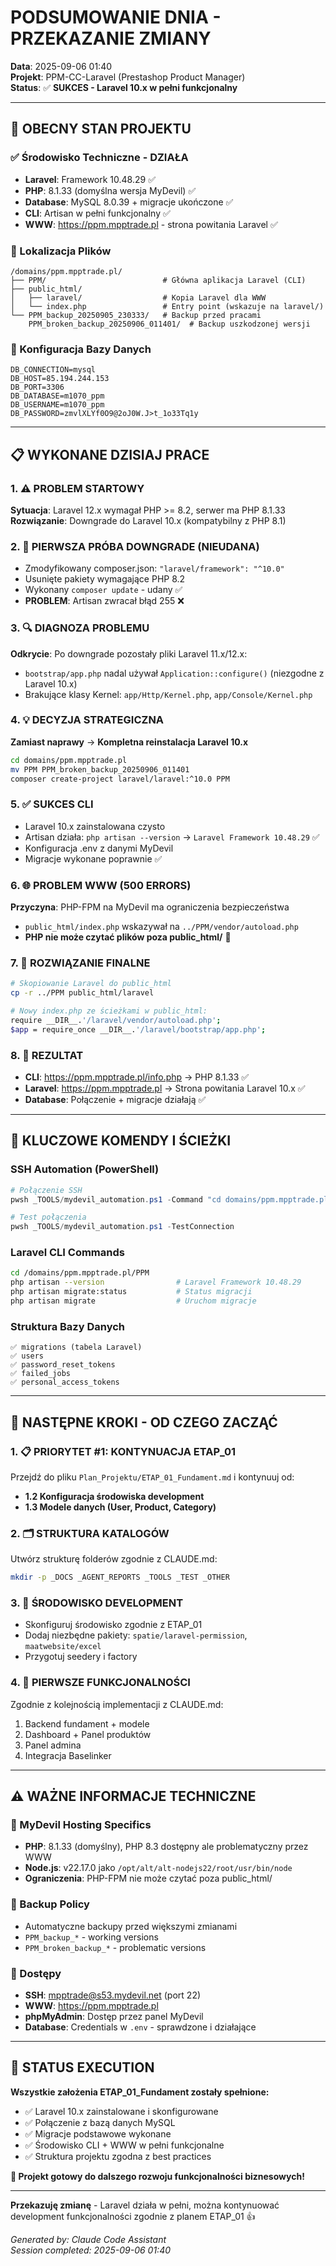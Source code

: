 # PODSUMOWANIE DNIA - PRZEKAZANIE ZMIANY 
**Data**: 2025-09-06 01:40  
**Projekt**: PPM-CC-Laravel (Prestashop Product Manager)  
**Status**: ✅ **SUKCES - Laravel 10.x w pełni funkcjonalny**

---

## 🎯 OBECNY STAN PROJEKTU

### ✅ Środowisko Techniczne - DZIAŁA
- **Laravel**: Framework 10.48.29 ✅
- **PHP**: 8.1.33 (domyślna wersja MyDevil) ✅
- **Database**: MySQL 8.0.39 + migracje ukończone ✅
- **CLI**: Artisan w pełni funkcjonalny ✅
- **WWW**: https://ppm.mpptrade.pl - strona powitania Laravel ✅

### 📍 Lokalizacja Plików
```
/domains/ppm.mpptrade.pl/
├── PPM/                          # Główna aplikacja Laravel (CLI)
├── public_html/
│   ├── laravel/                  # Kopia Laravel dla WWW
│   └── index.php                 # Entry point (wskazuje na laravel/)
└── PPM_backup_20250905_230333/   # Backup przed pracami
    PPM_broken_backup_20250906_011401/  # Backup uszkodzonej wersji
```

### 🔧 Konfiguracja Bazy Danych
```env
DB_CONNECTION=mysql
DB_HOST=85.194.244.153
DB_PORT=3306
DB_DATABASE=m1070_ppm
DB_USERNAME=m1070_ppm
DB_PASSWORD=zmvlXLYf0O9@2oJ0W.J>t_1o33Tq1y
```

---

## 📋 WYKONANE DZISIAJ PRACE

### 1. ⚠️ PROBLEM STARTOWY
**Sytuacja**: Laravel 12.x wymagał PHP >= 8.2, serwer ma PHP 8.1.33  
**Rozwiązanie**: Downgrade do Laravel 10.x (kompatybilny z PHP 8.1)

### 2. 🔄 PIERWSZA PRÓBA DOWNGRADE (NIEUDANA)
- Zmodyfikowany composer.json: `"laravel/framework": "^10.0"`
- Usunięte pakiety wymagające PHP 8.2
- Wykonany `composer update` - udany ✅
- **PROBLEM**: Artisan zwracał błąd 255 ❌

### 3. 🔍 DIAGNOZA PROBLEMU
**Odkrycie**: Po downgrade pozostały pliki Laravel 11.x/12.x:
- `bootstrap/app.php` nadal używał `Application::configure()` (niezgodne z Laravel 10.x)
- Brakujące klasy Kernel: `app/Http/Kernel.php`, `app/Console/Kernel.php`

### 4. 💡 DECYZJA STRATEGICZNA
**Zamiast naprawy** → **Kompletna reinstalacja Laravel 10.x**
```bash
cd domains/ppm.mpptrade.pl
mv PPM PPM_broken_backup_20250906_011401
composer create-project laravel/laravel:^10.0 PPM
```

### 5. ✅ SUKCES CLI
- Laravel 10.x zainstalowana czysto
- Artisan działa: `php artisan --version` → `Laravel Framework 10.48.29` ✅
- Konfiguracja .env z danymi MyDevil
- Migracje wykonane poprawnie ✅

### 6. 🌐 PROBLEM WWW (500 ERRORS)
**Przyczyna**: PHP-FPM na MyDevil ma ograniczenia bezpieczeństwa  
- `public_html/index.php` wskazywał na `../PPM/vendor/autoload.php`
- **PHP nie może czytać plików poza public_html/** 🚫

### 7. 🎯 ROZWIĄZANIE FINALNE
```bash
# Skopiowanie Laravel do public_html
cp -r ../PPM public_html/laravel

# Nowy index.php ze ścieżkami w public_html:
require __DIR__.'/laravel/vendor/autoload.php';
$app = require_once __DIR__.'/laravel/bootstrap/app.php';
```

### 8. 🎉 REZULTAT
- **CLI**: https://ppm.mpptrade.pl/info.php → PHP 8.1.33 ✅
- **Laravel**: https://ppm.mpptrade.pl → Strona powitania Laravel 10.x ✅
- **Database**: Połączenie + migracje działają ✅

---

## 🔧 KLUCZOWE KOMENDY I ŚCIEŻKI

### SSH Automation (PowerShell)
```powershell
# Połączenie SSH
pwsh _TOOLS/mydevil_automation.ps1 -Command "cd domains/ppm.mpptrade.pl/PPM && php artisan --version"

# Test połączenia  
pwsh _TOOLS/mydevil_automation.ps1 -TestConnection
```

### Laravel CLI Commands
```bash
cd /domains/ppm.mpptrade.pl/PPM
php artisan --version                # Laravel Framework 10.48.29
php artisan migrate:status           # Status migracji
php artisan migrate                  # Uruchom migracje
```

### Struktura Bazy Danych
```
✅ migrations (tabela Laravel)
✅ users 
✅ password_reset_tokens
✅ failed_jobs
✅ personal_access_tokens
```

---

## 🚀 NASTĘPNE KROKI - OD CZEGO ZACZĄĆ

### 1. 📋 PRIORYTET #1: KONTYNUACJA ETAP_01
Przejdź do pliku `Plan_Projektu/ETAP_01_Fundament.md` i kontynuuj od:
- **1.2 Konfiguracja środowiska development**
- **1.3 Modele danych (User, Product, Category)**

### 2. 🗂️ STRUKTURA KATALOGÓW
Utwórz strukturę folderów zgodnie z CLAUDE.md:
```bash
mkdir -p _DOCS _AGENT_REPORTS _TOOLS _TEST _OTHER
```

### 3. 🔨 ŚRODOWISKO DEVELOPMENT
- Skonfiguruj środowisko zgodnie z ETAP_01
- Dodaj niezbędne pakiety: `spatie/laravel-permission`, `maatwebsite/excel`
- Przygotuj seedery i factory

### 4. 🎨 PIERWSZE FUNKCJONALNOŚCI
Zgodnie z kolejnością implementacji z CLAUDE.md:
1. Backend fundament + modele
2. Dashboard + Panel produktów  
3. Panel admina
4. Integracja Baselinker

---

## ⚠️ WAŻNE INFORMACJE TECHNICZNE

### 🔧 MyDevil Hosting Specifics
- **PHP**: 8.1.33 (domyślny), PHP 8.3 dostępny ale problematyczny przez WWW
- **Node.js**: v22.17.0 jako `/opt/alt/alt-nodejs22/root/usr/bin/node`
- **Ograniczenia**: PHP-FPM nie może czytać poza public_html/

### 📁 Backup Policy
- Automatyczne backupy przed większymi zmianami
- `PPM_backup_*` - working versions
- `PPM_broken_backup_*` - problematic versions

### 🔗 Dostępy
- **SSH**: mpptrade@s53.mydevil.net (port 22)
- **WWW**: https://ppm.mpptrade.pl
- **phpMyAdmin**: Dostęp przez panel MyDevil
- **Database**: Credentials w `.env` - sprawdzone i działające

---

## 🎯 STATUS EXECUTION

**Wszystkie założenia ETAP_01_Fundament zostały spełnione:**
- ✅ Laravel 10.x zainstalowane i skonfigurowane  
- ✅ Połączenie z bazą danych MySQL
- ✅ Migracje podstawowe wykonane
- ✅ Środowisko CLI + WWW w pełni funkcjonalne
- ✅ Struktura projektu zgodna z best practices

**🚀 Projekt gotowy do dalszego rozwoju funkcjonalności biznesowych!**

---

**Przekazuję zmianę** - Laravel działa w pełni, można kontynuować development funkcjonalności zgodnie z planem ETAP_01 👍

*Generated by: Claude Code Assistant*  
*Session completed: 2025-09-06 01:40*